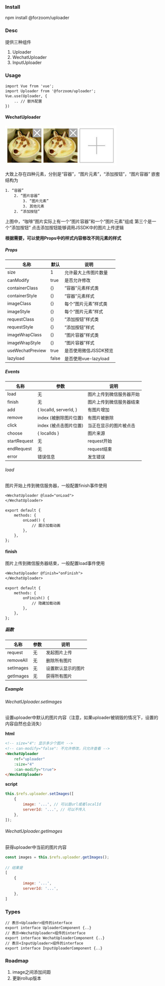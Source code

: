 ### Install

npm install @forzoom/uploader

### Desc

提供三种组件
1. Uploader
2. WechatUploader
3. InputUploader

### Usage

```
import Vue from 'vue';
import Uploader from '@forzoom/uploader';
Vue.use(Uploader, {
	.. // 额外配置
})
```

#### WechatUploader

![Example](assets/img1.jpg)

大致上存在四种元素，分别是“容器”，“图片元素”，“添加按钮”，“图片容器”
嵌套结构为

    1. “容器”
	    2. “图片容器”
		    3. “图片元素”
		    3. 其他元素
	    2. “添加按钮”

上图中，“咖啡”图片实际上有一个“图片容器”和一个“图片元素”组成
第三个是一个“添加按钮”
点击添加按钮能够调用JSSDK中的图片上传逻辑

__根据需要，可以使用Props中的样式内容修改不同元素的样式__

##### Props

|名称|默认|说明|
|---|---|---|
|size|1|允许最大上传图片数量|
|canModify|true|是否允许修改|
|containerClass|\{\}|“容器”元素样式类|
|containerStyle|\{\}|“容器”元素样式|
|imageClass|\{\}|每个“图片元素”样式类|
|imageStyle|\{\}|每个“图片元素”样式|
|requestClass|\{\}|“添加按钮”样式类|
|requestStyle|\{\}|“添加按钮”样式|
|imageWrapClass|\{\}|“图片容器”样式类|
|imageWrapStyle|\{\}|“图片容器”样式|
|useWechatPreview|true|是否使用微信JSSDK预览|
|lazyload|false|是否使用vue-lazyload|

##### Events

|名称|参数|说明|
|---|---|---|
|load              |无       |图片上传到微信服务器开始|
|finish            |无       |图片上传到微信服务器结束|
|add               | \{ localId, serverId, \} |有图片增加|
|remove            |index (被删除图片位置)|有图片被删除|
|click             |index (被点击图片位置)|当正在显示的图片被点击|
|choose            | \{ localIds \} |图片来源|
|startRequest      |无       |request开始|
|endRequest        |无       |request结束|
|error             |错误信息  |发生错误|

###### load

图片开始上传到微信服务器，一般配置finish事件使用

```
<WechatUploader @load="onLoad">
</WechatUploader>

export default {
	methods: {
		onLoad() {
			// 展示加载动画
		},
	},
};
```

#### finish

图片上传到微信服务器结束，一般配置load事件使用

```
<WechatUploader @finish="onFinish">
</WechatUploader>

export default {
	methods: {
		onFinish() {
			// 隐藏加载动画
		},
	},
};
```

##### 函数

|名称|参数|说明|
|---|---|---|
|request|无|发起图片上传|
|removeAll|无|删除所有图片|
|setImages|无|设置默认显示的图片|
|getImages|无|获得所有图片|

##### Example

###### WechatUploader.setImages

设置uploader中默认的图片内容（注意，如果uploader被销毁的情况下，设置的内容自然也会消失）

__html__

```html
<!-- size="4": 显示多少个图片 -->
<!-- can-modify="false": 不允许修改，只允许查看 -->
<WechatUploader
	ref="uploader"
	:size="4"
	:can-modify="true">
</WechatUploader>
```

__script__

```javascript
this.$refs.uploader.setImages([
	{
		image: '...', // 可以是url或者localId
		serverId: '...', // 可以不传入
	},
]);
```

###### WechatUploader.getImages

获得uploader中当前的图片内容

```javascript
const images = this.$refs.uploader.getImages();

// 结果是
[
	{
		image: '...',
		serverId: '...',
	},
]
```

### Types

```
// 表示<Uploader>组件的interface
export interface UploaderComponent {..}
// 表示<WechatUploader>组件的interface
export interface WechatUploaderComponent {..}
// 表示<InputUploader>组件的interface
export interface InputUploaderComponent {..}
```

### Roadmap

1. image之间添加间距
1. 更新rollup版本
